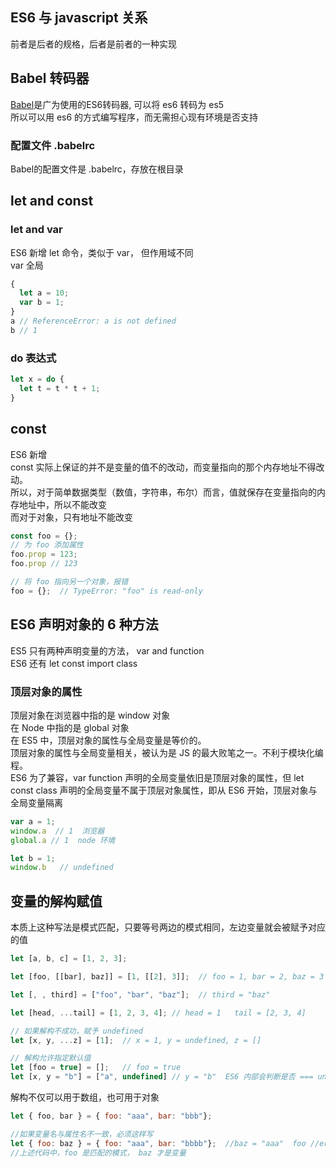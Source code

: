 ## ES6 与 javascript 关系
前者是后者的规格，后者是前者的一种实现

## Babel 转码器
[Babel](babeljs.io)是广为使用的ES6转码器, 可以将 es6 转码为 es5  
所以可以用 es6 的方式编写程序，而无需担心现有环境是否支持  

### 配置文件 .babelrc
Babel的配置文件是 .babelrc，存放在根目录

## let and const
### let and var
ES6 新增 let 命令，类似于 var， 但作用域不同  
var 全局  
```js
{
  let a = 10;
  var b = 1;
}
a // ReferenceError: a is not defined
b // 1
```

### do 表达式
```js
let x = do {
  let t = t * t + 1;
}
```

## const
ES6 新增  
const 实际上保证的并不是变量的值不的改动，而变量指向的那个内存地址不得改动。  
所以，对于简单数据类型（数值，字符串，布尔）而言，值就保存在变量指向的内存地址中，所以不能改变  
而对于对象，只有地址不能改变  
```js
const foo = {};
// 为 foo 添加属性
foo.prop = 123;
foo.prop // 123

// 将 foo 指向另一个对象，报错
foo = {};  // TypeError: "foo" is read-only
```

## ES6 声明对象的 6 种方法
ES5 只有两种声明变量的方法，  var and  function  
ES6 还有 let const import class

### 顶层对象的属性
顶层对象在浏览器中指的是 window 对象  
在 Node 中指的是 global 对象  
在 ES5 中，顶层对象的属性与全局变量是等价的。  
顶层对象的属性与全局变量相关，被认为是 JS 的最大败笔之一。不利于模块化编程。  
ES6 为了兼容，var function 声明的全局变量依旧是顶层对象的属性，但 let const class 
声明的全局变量不属于顶层对象属性，即从 ES6 开始，顶层对象与全局变量隔离  
```js
var a = 1;
window.a  // 1  浏览器
global.a // 1  node 环境

let b = 1;
window.b   // undefined
```

## 变量的解构赋值
本质上这种写法是模式匹配，只要等号两边的模式相同，左边变量就会被赋予对应的值  
```js
let [a, b, c] = [1, 2, 3];

let [foo, [[bar], baz]] = [1, [[2], 3]];  // foo = 1, bar = 2, baz = 3

let [, , third] = ["foo", "bar", "baz"];  // third = "baz"

let [head, ...tail] = [1, 2, 3, 4]; // head = 1   tail = [2, 3, 4]

// 如果解构不成功，赋予 undefined
let [x, y, ...z] = [1];  // x = 1, y = undefined, z = []

// 解构允许指定默认值
let [foo = true] = [];   // foo = true
let [x, y = "b"] = ["a", undefined] // y = "b"  ES6 内部会判断是否 === undefined，如果相等才使用默认值
```

解构不仅可以用于数组，也可用于对象  
```js
let { foo, bar } = { foo: "aaa", bar: "bbb"};

//如果变量名与属性名不一致，必须这样写  
let { foo: baz } = { foo: "aaa", bar: "bbbb"};  //baz = "aaa"  foo //error, foo is not defined
//上述代码中，foo 是匹配的模式， baz 才是变量
```